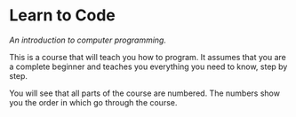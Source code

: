 # Learn to Code

*An introduction to computer programming.*

This is a course that will teach you how to program. It assumes that you are a complete beginner and teaches you everything you need to know, step by step.

You will see that all parts of the course are numbered. The numbers show you the order in which go through the course.